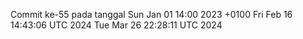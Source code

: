 Commit ke-55 pada tanggal Sun Jan 01 14:00 2023 +0100
Fri Feb 16 14:43:06 UTC 2024
Tue Mar 26 22:28:11 UTC 2024
